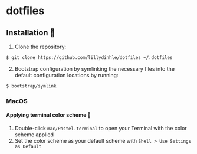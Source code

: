 # dotfiles

## Installation 💾

1. Clone the repository:

```sh
$ git clone https://github.com/lillydinhle/dotfiles ~/.dotfiles
```

2. Bootstrap configuration by symlinking the necessary files into the default configuration locations by running:

```sh
$ bootstrap/symlink
```

### MacOS

#### Applying terminal color scheme 🎨

1. Double-click `mac/Pastel.terminal` to open your Terminal with the color scheme applied
2. Set the color scheme as your default scheme with `Shell > Use Settings as Default`